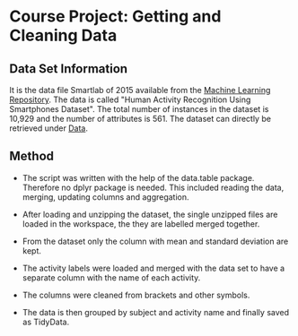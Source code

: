 # Course Project: Getting and Cleaning Data

## Data Set Information
It is the data file Smartlab of 2015 available from the [Machine Learning Repository](https://archive.ics.uci.edu/ml/datasets/Smartphone-Based+Recognition+of+Human+Activities+and+Postural+Transitions).
The data is called "Human Activity Recognition Using Smartphones Dataset". The total number of instances in the dataset is 10,929 and the number of attributes is 561.
The dataset can directly be retrieved under [Data](https://d396qusza40orc.cloudfront.net/getdata%2Fprojectfiles%2FUCI%20HAR%20Dataset.zip).

## Method

* The script was written with the help of the data.table package. Therefore no dplyr package is needed. This included reading the data, merging, updating columns and aggregation.

* After loading and unzipping the dataset, the single unzipped files are loaded in the workspace, the they are labelled  merged together.

* From the dataset only the column with mean and standard deviation are kept. 

* The activity labels were loaded and merged with the data set to have a separate column with the name of each activity. 

* The columns were cleaned from brackets and other symbols.

* The data is then grouped by subject and activity name and finally saved as TidyData.



